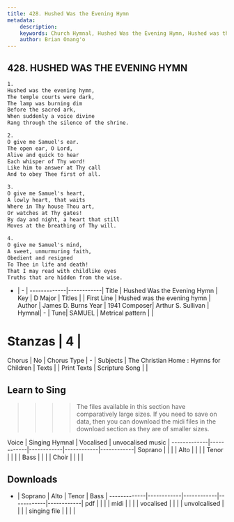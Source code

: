 ```yaml
---
title: 428. Hushed Was the Evening Hymn
metadata:
    description: 
    keywords: Church Hymnal, Hushed Was the Evening Hymn, Hushed was the evening hymn, 
    author: Brian Onang'o
---
```



## 428. HUSHED WAS THE EVENING HYMN

```txt
1.
Hushed was the evening hymn, 
The temple courts were dark, 
The lamp was burning dim 
Before the sacred ark, 
When suddenly a voice divine 
Rang through the silence of the shrine. 

2.
O give me Samuel's ear. 
The open ear, O Lord, 
Alive and quick to hear 
Each whisper of Thy word! 
Like him to answer at Thy call 
And to obey Thee first of all. 

3.
O give me Samuel's heart, 
A lowly heart, that waits 
Where in Thy house Thou art, 
Or watches at Thy gates! 
By day and night, a heart that still 
Moves at the breathing of Thy will. 

4.
O give me Samuel's mind, 
A sweet, unmurmuring faith, 
Obedient and resigned 
To Thee in life and death! 
That I may read with childlike eyes 
Truths that are hidden from the wise.
```

- |   -  |
-------------|------------|
Title | Hushed Was the Evening Hymn |
Key | D Major |
Titles |  |
First Line | Hushed was the evening hymn |
Author | James D. Burns
Year | 1941
Composer| Arthur S. Sullivan |
Hymnal|  - |
Tune| SAMUEL |
Metrical pattern | |
# Stanzas | 4 |
Chorus | No |
Chorus Type | - |
Subjects | The Christian Home : Hymns for Children |
Texts |  |
Print Texts | 
Scripture Song |  |
  
## Learn to Sing

>>>> The files available in this section have comparatively large sizes. If you need to save on data, then you can download the midi files in the download section as they are of smaller sizes.

Voice |  Singing Hymnal | Vocalised | unvocalised music |
-------------|------------|------------|------------|------------|
Soprano | | | |
Alto | | | |
Tenor | | | |
Bass | | | |
Choir | | | |

## Downloads

- |  Soprano | Alto | Tenor | Bass |
-------------|------------|------------|------------|------------|
pdf | | | |
midi | | | |
vocalised | | | |
unvolcalised | | | |
singing file | | | |
  